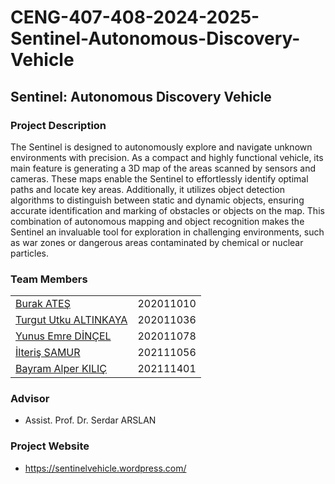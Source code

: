 # CENG-407-408-2024-2025-Sentinel-Autonomous-Discovery-Vehicle

## Sentinel: Autonomous Discovery Vehicle

### Project Description

<div class='text-justify'> 
The Sentinel is designed to autonomously explore and navigate unknown environments with precision. As a compact and highly functional vehicle, its main feature is generating a 3D map of the areas scanned by sensors and cameras. These maps enable the Sentinel to effortlessly identify optimal paths and locate key areas. Additionally, it utilizes object detection algorithms to distinguish between static and dynamic objects, ensuring accurate identification and marking of obstacles or objects on the map. This combination of autonomous mapping and object recognition makes the Sentinel an invaluable tool for exploration in challenging environments, such as war zones or dangerous areas contaminated by chemical or nuclear particles.
</div>



### Team Members

|   |   |  
|---|:-:| 
|[Burak ATEŞ ](https://github.com/AtesBurak1) |  202011010  |
|[Turgut Utku ALTINKAYA](https://github.com/UtkuAltnkaya)  |  202011036   |
|[Yunus Emre DİNÇEL](https://github.com/yunusemredincell )   |   202011078   |
|[İlteriş SAMUR](https://github.com/ilterissamur)  |  202111056   |
|[Bayram Alper KILIÇ](https://github.com/alperrkilic)  |  202111401   | 


### Advisor
* Assist. Prof. Dr. Serdar ARSLAN

### Project Website
* https://sentinelvehicle.wordpress.com/
  
